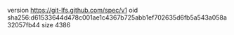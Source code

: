 version https://git-lfs.github.com/spec/v1
oid sha256:d61533644d478c001ae1c4367b725abb1ef702635d6fb5a543a058a32057fb44
size 4386
